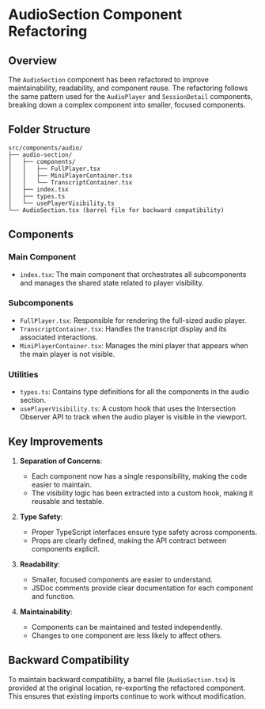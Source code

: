 # AudioSection Component Refactoring

## Overview

The `AudioSection` component has been refactored to improve maintainability, readability, and component reuse. The refactoring follows the same pattern used for the `AudioPlayer` and `SessionDetail` components, breaking down a complex component into smaller, focused components.

## Folder Structure

```
src/components/audio/
├── audio-section/
│   ├── components/
│   │   ├── FullPlayer.tsx
│   │   ├── MiniPlayerContainer.tsx
│   │   └── TranscriptContainer.tsx
│   ├── index.tsx
│   ├── types.ts
│   └── usePlayerVisibility.ts
└── AudioSection.tsx (barrel file for backward compatibility)
```

## Components

### Main Component
- `index.tsx`: The main component that orchestrates all subcomponents and manages the shared state related to player visibility.

### Subcomponents
- `FullPlayer.tsx`: Responsible for rendering the full-sized audio player.
- `TranscriptContainer.tsx`: Handles the transcript display and its associated interactions.
- `MiniPlayerContainer.tsx`: Manages the mini player that appears when the main player is not visible.

### Utilities
- `types.ts`: Contains type definitions for all the components in the audio section.
- `usePlayerVisibility.ts`: A custom hook that uses the Intersection Observer API to track when the audio player is visible in the viewport.

## Key Improvements

1. **Separation of Concerns**:
   - Each component now has a single responsibility, making the code easier to maintain.
   - The visibility logic has been extracted into a custom hook, making it reusable and testable.

2. **Type Safety**:
   - Proper TypeScript interfaces ensure type safety across components.
   - Props are clearly defined, making the API contract between components explicit.

3. **Readability**:
   - Smaller, focused components are easier to understand.
   - JSDoc comments provide clear documentation for each component and function.

4. **Maintainability**:
   - Components can be maintained and tested independently.
   - Changes to one component are less likely to affect others.

## Backward Compatibility

To maintain backward compatibility, a barrel file (`AudioSection.tsx`) is provided at the original location, re-exporting the refactored component. This ensures that existing imports continue to work without modification. 